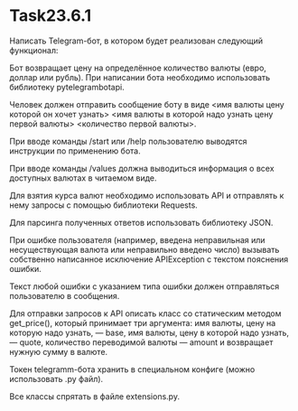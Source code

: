 # Task23.6.1
Написать Telegram-бот, в котором будет реализован следующий функционал:

Бот возвращает цену на определённое количество валюты (евро, доллар или рубль).
При написании бота необходимо использовать библиотеку pytelegrambotapi.

Человек должен отправить сообщение боту в виде <имя валюты цену которой он хочет узнать> <имя валюты в которой надо узнать цену первой валюты> <количество первой валюты>.

При вводе команды /start или /help пользователю выводятся инструкции по применению бота.

При вводе команды /values должна выводиться информация о всех доступных валютах в читаемом виде.

Для взятия курса валют необходимо использовать API и отправлять к нему запросы с помощью библиотеки Requests.

Для парсинга полученных ответов использовать библиотеку JSON.

При ошибке пользователя (например, введена неправильная или несуществующая валюта или неправильно введено число) вызывать собственно написанное исключение APIException с текстом пояснения ошибки.

Текст любой ошибки с указанием типа ошибки должен отправляться пользователю в сообщения.

Для отправки запросов к API описать класс со статическим методом get_price(), который принимает три аргумента: имя валюты, цену на которую надо узнать, — base, имя валюты, цену в которой надо узнать, — quote, количество переводимой валюты — amount и возвращает нужную сумму в валюте.

Токен telegramm-бота хранить в специальном конфиге (можно использовать .py файл).

Все классы спрятать в файле extensions.py.
